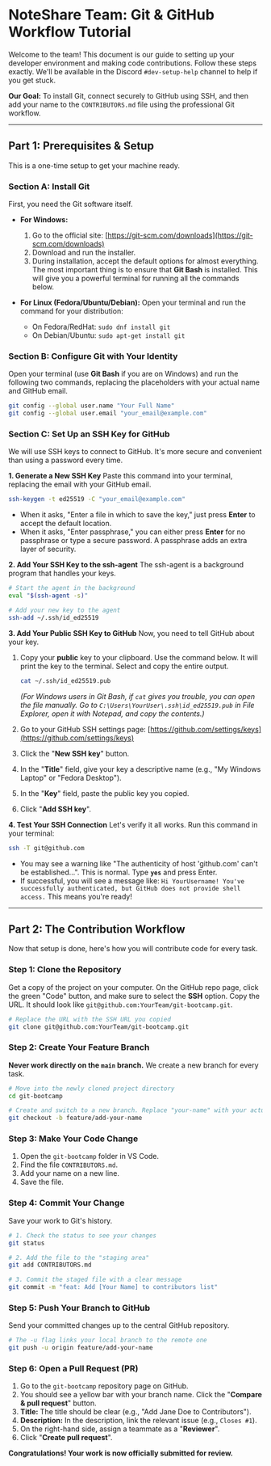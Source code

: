 # NoteShare Team: Git & GitHub Workflow Tutorial

Welcome to the team! This document is our guide to setting up your developer environment and making code contributions. Follow these steps exactly. We'll be available in the Discord `#dev-setup-help` channel to help if you get stuck.

**Our Goal:** To install Git, connect securely to GitHub using SSH, and then add your name to the `CONTRIBUTORS.md` file using the professional Git workflow.

---

## Part 1: Prerequisites & Setup

This is a one-time setup to get your machine ready.

### Section A: Install Git

First, you need the Git software itself.

*   **For Windows:**
    1.  Go to the official site: [https://git-scm.com/downloads](https://git-scm.com/downloads)
    2.  Download and run the installer.
    3.  During installation, accept the default options for almost everything. The most important thing is to ensure that **Git Bash** is installed. This will give you a powerful terminal for running all the commands below.

*   **For Linux (Fedora/Ubuntu/Debian):**
    Open your terminal and run the command for your distribution:
    *   On Fedora/RedHat: `sudo dnf install git`
    *   On Debian/Ubuntu: `sudo apt-get install git`

### Section B: Configure Git with Your Identity

Open your terminal (use **Git Bash** if you are on Windows) and run the following two commands, replacing the placeholders with your actual name and GitHub email.

```bash
git config --global user.name "Your Full Name"
git config --global user.email "your_email@example.com"
```

### Section C: Set Up an SSH Key for GitHub

We will use SSH keys to connect to GitHub. It's more secure and convenient than using a password every time.

**1. Generate a New SSH Key**
Paste this command into your terminal, replacing the email with your GitHub email.

```bash
ssh-keygen -t ed25519 -C "your_email@example.com"
```
*   When it asks, "Enter a file in which to save the key," just press **Enter** to accept the default location.
*   When it asks, "Enter passphrase," you can either press **Enter** for no passphrase or type a secure password. A passphrase adds an extra layer of security.

**2. Add Your SSH Key to the ssh-agent**
The ssh-agent is a background program that handles your keys.

```bash
# Start the agent in the background
eval "$(ssh-agent -s)"

# Add your new key to the agent
ssh-add ~/.ssh/id_ed25519
```

**3. Add Your Public SSH Key to GitHub**
Now, you need to tell GitHub about your key.

1.  Copy your **public** key to your clipboard. Use the command below. It will print the key to the terminal. Select and copy the entire output.

    ```bash
    cat ~/.ssh/id_ed25519.pub
    ```
    *(For Windows users in Git Bash, if `cat` gives you trouble, you can open the file manually. Go to `C:\Users\YourUser\.ssh\id_ed25519.pub` in File Explorer, open it with Notepad, and copy the contents.)*

2.  Go to your GitHub SSH settings page: [https://github.com/settings/keys](https://github.com/settings/keys)
3.  Click the "**New SSH key**" button.
4.  In the "**Title**" field, give your key a descriptive name (e.g., "My Windows Laptop" or "Fedora Desktop").
5.  In the "**Key**" field, paste the public key you copied.
6.  Click "**Add SSH key**".

**4. Test Your SSH Connection**
Let's verify it all works. Run this command in your terminal:

```bash
ssh -T git@github.com
```
*   You may see a warning like "The authenticity of host 'github.com' can't be established...". This is normal. Type **`yes`** and press Enter.
*   If successful, you will see a message like: `Hi YourUsername! You've successfully authenticated, but GitHub does not provide shell access.` This means you're ready!

---

## Part 2: The Contribution Workflow

Now that setup is done, here's how you will contribute code for every task.

### Step 1: Clone the Repository

Get a copy of the project on your computer. On the GitHub repo page, click the green "Code" button, and make sure to select the **SSH** option. Copy the URL. It should look like `git@github.com:YourTeam/git-bootcamp.git`.

```bash
# Replace the URL with the SSH URL you copied
git clone git@github.com:YourTeam/git-bootcamp.git
```

### Step 2: Create Your Feature Branch

**Never work directly on the `main` branch.** We create a new branch for every task.

```bash
# Move into the newly cloned project directory
cd git-bootcamp

# Create and switch to a new branch. Replace "your-name" with your actual name.
git checkout -b feature/add-your-name
```

### Step 3: Make Your Code Change

1.  Open the `git-bootcamp` folder in VS Code.
2.  Find the file `CONTRIBUTORS.md`.
3.  Add your name on a new line.
4.  Save the file.

### Step 4: Commit Your Change

Save your work to Git's history.

```bash
# 1. Check the status to see your changes
git status

# 2. Add the file to the "staging area"
git add CONTRIBUTORS.md

# 3. Commit the staged file with a clear message
git commit -m "feat: Add [Your Name] to contributors list"
```

### Step 5: Push Your Branch to GitHub

Send your committed changes up to the central GitHub repository.

```bash
# The -u flag links your local branch to the remote one
git push -u origin feature/add-your-name
```

### Step 6: Open a Pull Request (PR)

1.  Go to the `git-bootcamp` repository page on GitHub.
2.  You should see a yellow bar with your branch name. Click the "**Compare & pull request**" button.
3.  **Title:** The title should be clear (e.g., "Add Jane Doe to Contributors").
4.  **Description:** In the description, link the relevant issue (e.g., `Closes #1`).
5.  On the right-hand side, assign a teammate as a "**Reviewer**".
6.  Click "**Create pull request**".

**Congratulations! Your work is now officially submitted for review.**
